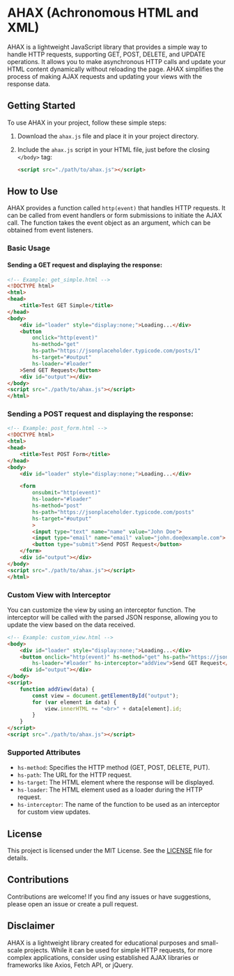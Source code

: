 # AHAX (Achronomous HTML and XML)

AHAX is a lightweight JavaScript library that provides a simple way to handle HTTP requests, supporting GET, POST, DELETE, and UPDATE operations. It allows you to make asynchronous HTTP calls and update your HTML content dynamically without reloading the page. AHAX simplifies the process of making AJAX requests and updating your views with the response data.

## Getting Started

To use AHAX in your project, follow these simple steps:

1. Download the `ahax.js` file and place it in your project directory.

2. Include the `ahax.js` script in your HTML file, just before the closing `</body>` tag:

   ```html
   <script src="./path/to/ahax.js"></script>
   ```

## How to Use

AHAX provides a function called `http(event)` that handles HTTP requests. It can be called from event handlers or form submissions to initiate the AJAX call. The function takes the event object as an argument, which can be obtained from event listeners.

### Basic Usage

#### Sending a GET request and displaying the response:

```html
<!-- Example: get_simple.html -->
<!DOCTYPE html>
<html>
<head>
    <title>Test GET Simple</title>
</head>
<body>
    <div id="loader" style="display:none;">Loading...</div>
    <button 
        onclick="http(event)"
        hs-method="get"
        hs-path="https://jsonplaceholder.typicode.com/posts/1"
        hs-target="#output"
        hs-loader="#loader"
    >Send GET Request</button>
    <div id="output"></div>
</body>
<script src="./path/to/ahax.js"></script>
</html>
```

### Sending a POST request and displaying the response:

```html
<!-- Example: post_form.html -->
<!DOCTYPE html>
<html>
<head>
    <title>Test POST Form</title>
</head>
<body>
    <div id="loader" style="display:none;">Loading...</div>

    <form 
        onsubmit="http(event)"
        hs-loader="#loader"
        hs-method="post" 
        hs-path="https://jsonplaceholder.typicode.com/posts"
        hs-target="#output"
        >
        <input type="text" name="name" value="John Doe">
        <input type="email" name="email" value="john.doe@example.com">
        <button type="submit">Send POST Request</button>
    </form>
    <div id="output"></div>
</body>
<script src="./path/to/ahax.js"></script>
</html>
```

### Custom View with Interceptor

You can customize the view by using an interceptor function. The interceptor will be called with the parsed JSON response, allowing you to update the view based on the data received.

```html
<!-- Example: custom_view.html -->
<body>
    <div id="loader" style="display:none;">Loading...</div>
    <button onclick="http(event)" hs-method="get" hs-path="https://jsonplaceholder.typicode.com/posts"
        hs-loader="#loader" hs-interceptor="addView">Send GET Request</button>
    <div id="output"></div>
</body>
<script>
    function addView(data) {
        const view = document.getElementById("output");
        for (var element in data) {
            view.innerHTML += "<br>" + data[element].id;
        }
    }
</script>
<script src="./path/to/ahax.js"></script>
```

### Supported Attributes

- `hs-method`: Specifies the HTTP method (GET, POST, DELETE, PUT).
- `hs-path`: The URL for the HTTP request.
- `hs-target`: The HTML element where the response will be displayed.
- `hs-loader`: The HTML element used as a loader during the HTTP request.
- `hs-interceptor`: The name of the function to be used as an interceptor for custom view updates.

## License

This project is licensed under the MIT License. See the [LICENSE](LICENSE) file for details.

## Contributions

Contributions are welcome! If you find any issues or have suggestions, please open an issue or create a pull request.

## Disclaimer

AHAX is a lightweight library created for educational purposes and small-scale projects. While it can be used for simple HTTP requests, for more complex applications, consider using established AJAX libraries or frameworks like Axios, Fetch API, or jQuery.